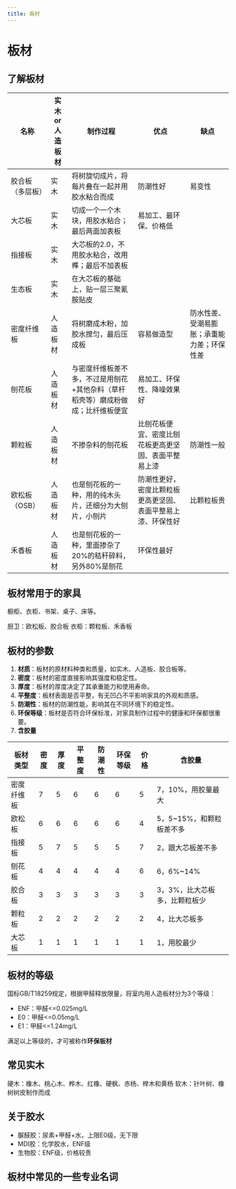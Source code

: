 ```yaml
---
title: 板材
---
```


# 板材

## 了解板材

| 名称     | 实木or人造板材 | 制作过程                                     | 优点  | 缺点  |
|--------|----------|------------------------------------------|-----|-----|
| 胶合板（多层板）    | 实木       | 将树旋切成片，将每片叠在一起并用胶水粘合而成                   | 防潮性好    | 易变性    |
| 大芯板    | 实木       | 切成一个一个木块，用胶水粘合；最后两面加表板                   | 易加工、最环保、价格低    |     |
| 指接板    | 实木       | 大芯板的2.0，不用胶水粘合，改用榫；最后不加表板                |     |     |
| 生态板 | 实木 | 在大芯板的基础上，贴一层三聚氰胺贴皮 |  |  |
| 密度纤维板  | 人造板材     | 将树磨成木粉，加胶水搅匀，最后压成板                       |  容易做造型   | 防水性差、受潮易膨胀；承重能力差；环保性差 |
| 刨花板    | 人造板材     | 与密度纤维板差不多，不过是用刨花+其他杂料（草杆稻壳等）磨成粉做成；比纤维板便宜 | 易加工、环保性、降噪效果好    |     |
| 颗粒板    | 人造板材     | 不掺杂料的刨花板                                 | 比刨花板便宜、密度比刨花板更高更坚固、表面平整易上漆    | 防潮性一般    |
| 欧松板（OSB）    | 人造板材     | 也是刨花板的一种，用的纯木头片，还细分为大刨片，小刨片   | 防潮性更好，密度比颗粒板更高更坚固、表面平整易上漆、环保性好    |比颗粒板贵     |
| 禾香板 | 人造板材 | 也是刨花板的一种，里面掺杂了20%的秸秆碎料，另外80%是刨花 | 环保性最好 | | 


## 板材常用于的家具

橱柜、衣柜、书架、桌子、床等。


厨卫：欧松板、胶合板
衣柜：颗粒板、禾香板

## 板材的参数

1. **材质**：板材的原材料种类和质量，如实木、人造板、胶合板等。
2. **密度**：板材的密度直接影响其强度和稳定性。
3. **厚度**：板材的厚度决定了其承重能力和使用寿命。
4. **平整度**：板材表面是否平整，有无凹凸不平影响家具的外观和质感。
5. **防潮性**：板材的防潮性能，影响其在不同环境下的稳定性。
6. **环保等级**：板材是否符合环保标准，对家具制作过程中的健康和环保都很重要。
7. **含胶量**

| 板材类型       | 密度    | 厚度    | 平整度  | 防潮性  | 环保等级 | 价格    | 含胶量 |
|----------------|---------|---------|---------|---------|---------|---------| ---|
| 密度纤维板    | 7       | 5       | 6       | 6       | 6       | 5       | 7，10%，用胶量最大 |
| 欧松板        | 6       | 6       | 6       | 6       | 6       | 4       | 5，5~15%，和颗粒板差不多|
| 指接板        | 5       | 7       | 5       | 5       | 5       | 7       | 2，跟大芯板差不多 |
| 刨花板        | 4       | 4       | 4       | 4       | 4       | 6       | 6，6%~14%|
| 胶合板        | 3       | 3       | 3       | 3       | 3       | 3       | 3，3%，比大芯板多，比颗粒板少 |
| 颗粒板        | 2       | 2       | 2       | 2       | 2       | 2       | 4，比大芯板多 |
| 大芯板        | 1       | 1       | 1       | 1       | 1       | 1       | 1，用胶最少 | 


## 板材的等级

国标GB/T18259规定，根据甲醛释放限量，将室内用人造板材分为3个等级：
* ENF：甲醛<=0.025mg/L
* E0：甲醛<=0.05mg/L
* E1：甲醛<=1.24mg/L

满足以上等级的，才可被称作**环保板材**


## 常见实木

硬木：橡木、桃心木、桦木、红橡、硬枫、赤杨、榉木和黄杨
软木：针叶树、橡树树皮制作而成

## 关于胶水

* 脲醛胶：尿素+甲醛+水，上限E0级，无下限
* MDI胶：化学胶水，ENF级
* 生物胶：ENF级，价格较贵

## 板材中常见的一些专业名词



